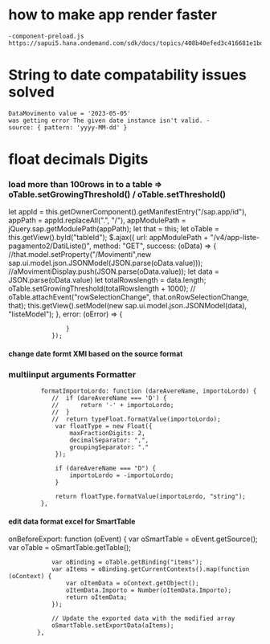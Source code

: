 # how to make app render faster

    -component-preload.js
    https://sapui5.hana.ondemand.com/sdk/docs/topics/408b40efed3c416681e1bd8cdd8910d4.html



# String to date compatability issues solved 
    DataMovimento value = '2023-05-05'
    was getting error The given date instance isn't valid. -  
    source: { pattern: 'yyyy-MM-dd' }
 <Text text="{path: 'ReportDettaglioCu>DataMovimento', type: 'sap.ui.model.type.Date', formatOptions: { pattern: 'MMM',source: { pattern: 'yyyy-MM-dd' }}}" wrapping="false" /> 


# float decimals Digits
<Text text="{path: 'ReportRiepilogoCu>PercentualeAliquota',
                type: 'sap.ui.model.type.Float',
                formatOptions: {
                    minFractionDigits: 2,
                    maxFractionDigits: 2
                }}" wrapping="false" />


### load more than 100rows in to a table => oTable.setGrowingThreshold() / oTable.setThreshold()
<Table id="idTable" growing="true" growingThreshold="1000000" items="{listeModel>/}" mode="MultiSelect" updateFinished="onTableUpdateFinished" selectionChange="onSelectionChange">


let appId = this.getOwnerComponent().getManifestEntry("/sap.app/id"),
                appPath = appId.replaceAll(".", "/"),
                appModulePath = jQuery.sap.getModulePath(appPath);
                let that = this;
                let oTable = this.getView().byId("tableId");
                $.ajax({
                    url: appModulePath + "/v4/app-liste-pagamento2/DatiListe()",
                    method: "GET",
                    success: (oData) => {
                        //that.model.setProperty("/Movimenti",new sap.ui.model.json.JSONModel(JSON.parse(oData.value)));
                        //aMovimentiDisplay.push(JSON.parse(oData.value));
                        let data = JSON.parse(oData.value)
                        let totalRowslength = data.length;
                            oTable.setGrowingThreshold(totalRowslength + 1000);
                            // oTable.attachEvent("rowSelectionChange", that.onRowSelectionChange, that);
                        this.getView().setModel(new sap.ui.model.json.JSONModel(data), "listeModel");
                    }, error: (oError) => {

                    }
                });


#### change date formt XMl based on the source format 
<Text text="{path: 'listeModel>DataContabile', type: 'sap.ui.model.type.Date', formatOptions: { pattern: 'dd/MM/yyyy',source: { pattern: 'yyyy-MM-dd' }}}" wrapping="false" />


### multiinput arguments Formatter 

<Text text="{parts: [{path: 'CausaleMovimento/DareAvere_name'}, {path: 'ImportoLordo'}, {path: 'Valuta'}], formatter: '.formatImportoLordo', type: 'sap.ui.model.type.Currency', formatOptions: { showMeasure: false } }" />

             formatImportoLordo: function (dareAvereName, importoLordo) {
                //  if (dareAvereName === 'D') {
                //      return '-' + importoLordo;
                //  }
                //  return typeFloat.formatValue(importoLordo);
                 var floatType = new Float({
                     maxFractionDigits: 2,
                     decimalSeparator: ",",
                     groupingSeparator: "."
                 });

                 if (dareAvereName === "D") {
                     importoLordo = -importoLordo;
                 }

                 return floatType.formatValue(importoLordo, "string");
             },

#### edit data format excel for SmartTable
onBeforeExport: function (oEvent) {
                var oSmartTable = oEvent.getSource();
                var oTable = oSmartTable.getTable();

                var oBinding = oTable.getBinding("items");
                var aItems = oBinding.getCurrentContexts().map(function (oContext) {
                    var oItemData = oContext.getObject();
                    oItemData.Importo = Number(oItemData.Importo);
                    return oItemData;
                });

                // Update the exported data with the modified array
                oSmartTable.setExportData(aItems);
            },